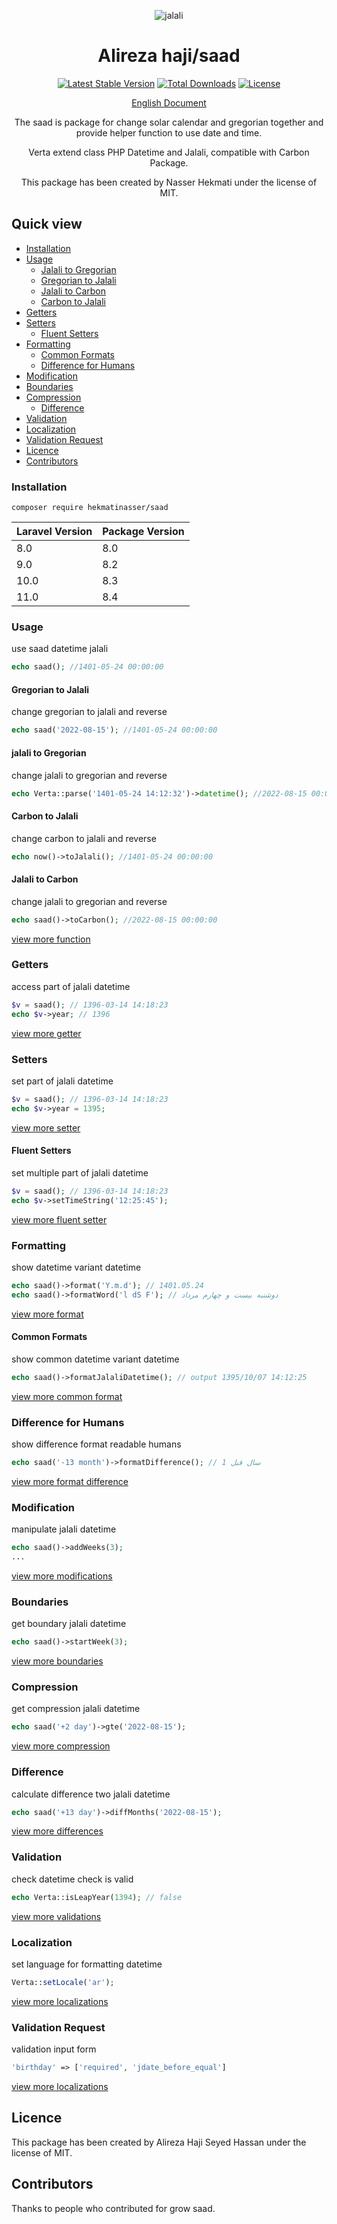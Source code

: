 <p align="center">
<img src="https://raw.githubusercontent.com/hekmatinasser/saad/master/logo.png" alt="jalali">
</p>
<h1 align="center">Alireza haji/saad</h1>
<p align="center">
<a href="https://packagist.org/packages/hekmatinasser/saad"><img src="https://poser.pugx.org/hekmatinasser/saad/v/stable" alt="Latest Stable Version"></a>
<a href="https://packagist.org/packages/hekmatinasser/saad"><img src="https://poser.pugx.org/hekmatinasser/saad/downloads" alt="Total Downloads"></a>
<a href="https://packagist.org/packages/hekmatinasser/saad"><img src="https://poser.pugx.org/hekmatinasser/saad/license" alt="License"></a>
</p>

<p align="center">
<a href="https://hekmatinasser.github.io/saad">English Document</a>
</p>

<p align="center">The saad is package for change solar calendar and gregorian together and provide helper function to use date and time.</p>
<p align="center">Verta extend class PHP Datetime and Jalali, compatible with Carbon Package.</p>
<p align="center">This package has been created by Nasser Hekmati under the license of MIT.</p>


## Quick view
     
- [Installation](#installation)
- [Usage](#usage)
    - [Jalali to Gregorian](#jalali-to-gregorian)
    - [Gregorian to Jalali](#gregorian-to-jalali)
    - [Jalali to Carbon](#jalali-to-carbon)
    - [Carbon to Jalali](#carbon-to-jalali)
- [Getters](#getters)
- [Setters](#setters)
  - [Fluent Setters](#fluent-setters)
- [Formatting](#formatting)
  - [Common Formats](#common-formats)
  - [Difference for Humans](#difference-for-humans)
- [Modification](#modification)
- [Boundaries](#boundaries)
- [Compression](#compression)
  - [Difference](#difference)
- [Validation](#validation)
- [Localization](#localization)
- [Validation Request](#validation-request)
- [Licence](#licence)
- [Contributors](#contributors)

### Installation

```shell
composer require hekmatinasser/saad
```

<table>
    <thead>
    <tr>
        <th>Laravel Version</th>
        <th>Package Version</th>
    </tr>
    </thead>
    <tbody>
    <tr>
        <td>8.0</td>
        <td>8.0</td>
    </tr>
    <tr>
        <td>9.0</td>
        <td>8.2</td>
    </tr>
    <tr>
        <td>10.0</td>
        <td>8.3</td>
    </tr>
    <tr>
        <td>11.0</td>
        <td>8.4</td>
    </tr>
    </tbody>
</table>

### Usage
<p>use saad datetime jalali</p>

```php
echo saad(); //1401-05-24 00:00:00
```

#### Gregorian to Jalali
<p>change gregorian to jalali and reverse</p>

```php
echo saad('2022-08-15'); //1401-05-24 00:00:00
```

#### jalali to Gregorian
<p>change jalali to gregorian and reverse</p>

```php
echo Verta::parse('1401-05-24 14:12:32')->datetime(); //2022-08-15 00:00:00
```

#### Carbon to Jalali
<p>change carbon to jalali and reverse</p>

```php
echo now()->toJalali(); //1401-05-24 00:00:00
```

#### Jalali to Carbon
<p>change jalali to gregorian and reverse</p>

```php
echo saad()->toCarbon(); //2022-08-15 00:00:00
```
[view more function](https://hekmatinasser.github.io/saad/#instantiate)

### Getters
<p>access part of jalali datetime</p>

```php
$v = saad(); // 1396-03-14 14:18:23
echo $v->year; // 1396
```
[view more getter](https://hekmatinasser.github.io/saad/#getter)

### Setters
<p>set part of jalali datetime</p>

```php
$v = saad(); // 1396-03-14 14:18:23
echo $v->year = 1395;
```
[view more setter](https://hekmatinasser.github.io/saad/#setter)


#### Fluent Setters
<p>set multiple part of jalali datetime</p>

```php
$v = saad(); // 1396-03-14 14:18:23
echo $v->setTimeString('12:25:45');
```
[view more fluent setter](https://hekmatinasser.github.io/saad/#set_date_time)


### Formatting
<p>show datetime variant datetime</p>

```php
echo saad()->format('Y.m.d'); // 1401.05.24
echo saad()->formatWord('l dS F'); // دوشنبه بیست و چهارم مرداد
```
[view more format](https://hekmatinasser.github.io/saad/#formatting)


#### Common Formats
<p>show common datetime variant datetime</p>

```php
echo saad()->formatJalaliDatetime(); // output 1395/10/07 14:12:25
```
[view more common format](https://hekmatinasser.github.io/saad/#format_date_time)


### Difference for Humans
<p>show difference format readable humans</p>

```php
echo saad('-13 month')->formatDifference(); // 1 سال قبل
```
[view more format difference](https://hekmatinasser.github.io/saad/#format_difference)

### Modification
<p>manipulate jalali datetime</p>

```php
echo saad()->addWeeks(3); 
...
```
[view more modifications](https://hekmatinasser.github.io/saad/#modification)

### Boundaries
<p>get boundary jalali datetime</p>

```php
echo saad()->startWeek(3); 
```
[view more boundaries](https://hekmatinasser.github.io/saad/#boundaries)

### Compression
<p>get compression jalali datetime</p>

```php
echo saad('+2 day')->gte('2022-08-15');
```
[view more compression](https://hekmatinasser.github.io/saad/#comparison)


### Difference
<p>calculate difference two jalali datetime</p>

```php
echo saad('+13 day')->diffMonths('2022-08-15'); 
```
[view more differences](https://hekmatinasser.github.io/saad/#difference)

### Validation
<p>check datetime check is valid </p>

```php
echo Verta::isLeapYear(1394); // false
```
[view more validations](https://hekmatinasser.github.io/saad/#validation)


### Localization
<p>set language for formatting datetime</p>

```php
Verta::setLocale('ar');
```
[view more localizations](https://hekmatinasser.github.io/saad/#localization)


### Validation Request
<p>validation input form</p>

```php
'birthday' => ['required', 'jdate_before_equal']
```
[view more localizations](https://hekmatinasser.github.io/saad/#laravel_validation)


## Licence

This package has been created by Alireza Haji Seyed Hassan  under the license of MIT.

## Contributors
Thanks to people who contributed for grow saad.
